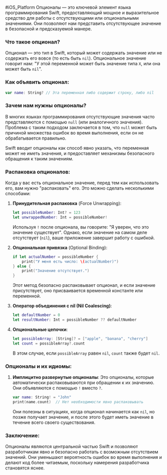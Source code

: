#iOS_Platform
Опционалы — это ключевой элемент языка программирования Swift, предоставляющий мощное и выразительное средство для работы с отсутствующими или опциональными значениями. Они позволяют нам представить отсутствующее значение в безопасной и предсказуемой манере.

### Что такое опционал?

Опционал — это тип в Swift, который может содержать значение или не содержать его вовсе (то есть быть `nil`). Опциональное значение говорит нам: "У этой переменной может быть значение типа `X`, или она может быть `nil`".

### Как объявить опционал:

```swift
var name: String? // Эта переменная либо содержит строку, либо nil
```

### Зачем нам нужны опционалы?

В многих языках программирования отсутствующие значения часто представляются с помощью `null` (или аналогичного значения). Проблема с таким подходом заключается в том, что `null` может быть причиной множества ошибок во время выполнения, если он не обрабатывается правильно.

Swift вводит опционалы как способ явно указать, что переменная может не иметь значения, и предоставляет механизмы безопасного обращения к таким значениям.

### Распаковка опционалов:

Когда у вас есть опциональное значение, перед тем как использовать его, вам нужно "распаковать" его. Это можно сделать несколькими способами:

1. **Принудительная распаковка** (Force Unwrapping):
    ```swift
    let possibleNumber: Int? = 123
    let unwrappedNumber: Int = possibleNumber!
    ```

    Используя `!` после опционала, вы говорите: "Я уверен, что это значение существует". Однако, если значение на самом деле отсутствует (`nil`), ваше приложение завершит работу с ошибкой.

2. **Опциональная привязка** (Optional Binding):
    ```swift
    if let actualNumber = possibleNumber {
        print("У меня есть число: \(actualNumber)")
    } else {
        print("Значение отсутствует.")
    }
    ```

    Этот метод безопасно распаковывает опционал, и если значение присутствует, оно присваивается временной константе или переменной.

3. **Оператор объединения с nil (Nil Coalescing)**:
    ```swift
    let defaultNumber = 0
    let resultNumber: Int = possibleNumber ?? defaultNumber
    ```

4. **Опциональные цепочки**:
    ```swift
    let possibleArray: [String]? = ["apple", "banana", "cherry"]
    let count = possibleArray?.count
    ```

    В этом случае, если `possibleArray` равен `nil`, `count` также будет `nil`.

### Опционалы и их идиомы:

1. **Имплицитно развернутые опционалы**:
    Это опционалы, которые автоматически распаковываются при обращении к их значению. Они объявляются с помощью `!` вместо `?`.

    ```swift
    var name: String! = "John"
    print(name.count)  // Нет необходимости явно распаковывать
    ```

    Они полезны в ситуациях, когда опционал начинается как `nil`, но позже получает значение, и после этого будет иметь значение в течение всего своего существования.

### Заключение:

Опционалы являются центральной частью Swift и позволяют разработчикам явно и безопасно работать с возможным отсутствием значений. Они уменьшают вероятность ошибок во время выполнения и делают код более читаемым, поскольку намерения разработчика становятся яснее.